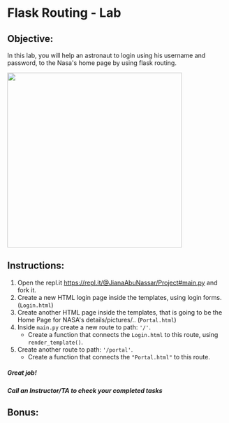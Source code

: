 # Flask Routing - Lab

## Objective: 
In this lab, you will help an astronaut to login using his username and password, to the Nasa's home page by using flask routing.





<img src="https://images.squarespace-cdn.com/content/v1/5e9e38f5c9e985731e19ab35/1593451881310-MJ08GKOON8CU2D66D0WP/ke17ZwdGBToddI8pDm48kFTEgwhRQcX9r3XtU0e50sUUqsxRUqqbr1mOJYKfIPR7LoDQ9mXPOjoJoqy81S2I8N_N4V1vUb5AoIIIbLZhVYxCRW4BPu10St3TBAUQYVKcW7uEhC96WQdj-SwE5EpM0lAopPba9ZX3O0oeNTVSRxdHAmtcci_6bmVLoSDQq_pb/lunarloographic2.jpeg" width="400">





## Instructions:
1. Open the repl.it https://repl.it/@JianaAbuNassar/Project#main.py and fork it.
2. Create a new HTML login page inside the templates, using login forms. (`Login.html`)
3. Create another HTML page inside the templates, that is going to be the Home Page for NASA's details/pictures/.. (`Portal.html`)
4. Inside `main.py` create a new route to path: `'/'`. 
   - Create a function that connects the `Login.html` to this route, using `render_template()`.
5. Create another route to path: `'/portal'`. 
   - Create a function that connects the `"Portal.html"` to this route.






##### Great job!
##### Call an Instructor/TA to check your completed tasks
 
 


## Bonus:

